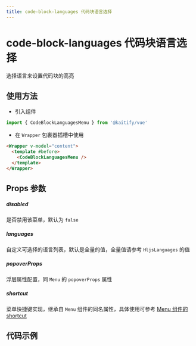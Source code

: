 ```yaml
---
title: code-block-languages 代码块语言选择
---
```


# code-block-languages 代码块语言选择

选择语言来设置代码块的高亮

## 使用方法

- 引入组件

```ts
import { CodeBlockLanguagesMenu } from '@kaitify/vue'
```

- 在 `Wrapper` 包裹器插槽中使用

```html
<Wrapper v-model="content">
  <template #before>
    <CodeBlockLanguagesMenu />
  </template>
</Wrapper>
```

## Props 参数

##### disabled <Badge type="danger" text="boolean" />

是否禁用该菜单，默认为 `false`

##### languages <Badge type="danger" text="HljsLanguageType[]" />

自定义可选择的语言列表，默认是全量的值，全量值请参考 `HljsLanguages` 的值

##### popoverProps <Badge type="danger" text="MenuPropsType['popoverProps']" />

浮层属性配置，同 `Menu` 的 `popoverProps` 属性

##### shortcut <Badge type="danger" text="{ [key: MenuDataType['value']]: (e: KeyboardEvent) => boolean }" />

菜单快捷键实现，继承自 `Menu` 组件的同名属性，具体使用可参考 [Menu 组件的 shortcut](/guide/menu#shortcut)

## 代码示例

<Wrapper ref="wrapper" :dark="isDark" v-model="content" placeholder="输入内容..." style="width:100%;height:200px;" :bubble-props="{ matches: [{ tag: 'pre' }], visible: shouldVisible }">
  <template #before>
    <div style="margin-bottom:10px;">
      <CodeBlockMenu />
    </div>
  </template>
  <template #bubble>
    <WrapUpMenu :match="{ tag: 'pre' }"/>
    <CodeBlockLanguagesMenu />
    <WrapDownMenu :match="{ tag: 'pre' }"/>
  </template>
</Wrapper>

<script lang="ts" setup>
import { useData } from 'vitepress'
import { Wrapper,CodeBlockMenu, CodeBlockLanguagesMenu, WrapUpMenu, WrapDownMenu } from '../../../lib/kaitify-vue.es.js'
import { ref, computed } from 'vue'
const { isDark } = useData()
const wrapper = ref<(typeof Wrapper) | undefined>()
const content = ref('<p>hello</p>')

const shouldVisible = computed<boolean>(() => {
  if (!wrapper.value) {
    return false
  }
  if (!!wrapper.value.state.editor?.commands.getCodeBlock()) {
    return true
  }
  return false
})
</script>
